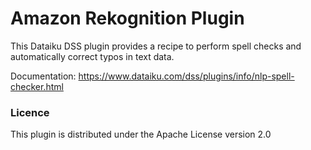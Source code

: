 # Amazon Rekognition Plugin

This Dataiku DSS plugin provides a recipe to perform spell checks and automatically correct typos in text data.

Documentation: https://www.dataiku.com/dss/plugins/info/nlp-spell-checker.html

### Licence
This plugin is distributed under the Apache License version 2.0
